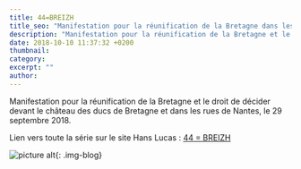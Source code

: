 ```yaml
---
title: 44=BREIZH
title_seo: "Manifestation pour la réunification de la Bretagne dans les rues de Nantes."
description: "Manifestation pour la réunification de la Bretagne et le droit de décider devant le château des ducs de Bretagne et dans les rues de Nantes, le 29 septembre 2018."
date: 2018-10-10 11:37:32 +0200
thumbnail:
category:
excerpt: ""
author:
---
```


Manifestation pour la réunification de la Bretagne et le droit de décider devant le château des ducs de Bretagne et dans les rues de Nantes, le 29 septembre 2018.


Lien vers toute la série sur le site Hans Lucas : [44 = BREIZH](http://grandouest.hanslucas.com/mthomasset/photo/18667)

![picture alt](/images/44BZH_01.jpg "Emeutes à Nantes"){: .img-blog}

